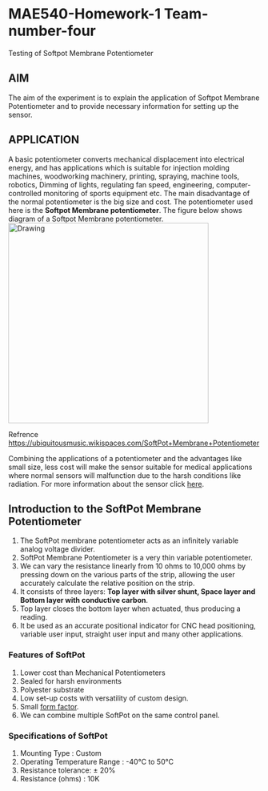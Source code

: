 # MAE540-Homework-1 Team-number-four
Testing of Softpot Membrane Potentiometer

## AIM
The aim of the experiment is to explain the application of Softpot Membrane Potentiometer and to provide necessary information for setting up the sensor.

## APPLICATION
A basic potentiometer converts mechanical displacement into electrical energy, and has applications which is suitable for injection molding machines, woodworking machinery, printing, spraying, machine tools, robotics, Dimming of lights, regulating fan speed, engineering, computer-controlled monitoring of sports equipment etc. The main disadvantage of the normal potentiometer is the big size and cost. The potentiometer used here is the **Softpot Membrane potentiometer**. The figure below shows diagram of a Softpot Membrane potentiometer.
<img src="https://ubiquitousmusic.wikispaces.com/file/view/softpotbent.png/381391302/softpotbent.png" alt="Drawing" style="height: 400px;"/>

Refrence https://ubiquitousmusic.wikispaces.com/SoftPot+Membrane+Potentiometer
 
 
Combining the applications of a potentiometer and the advantages like small size, less cost will make the sensor suitable for medical applications where normal sensors will malfunction due to the harsh conditions like radiation.
For more information about the sensor click [here][2].

## Introduction to the SoftPot Membrane Potentiometer

1. The SoftPot membrane potentiometer acts as an infinitely variable analog voltage divider. 
2. SoftPot Membrane Potentiometer is a very thin variable potentiometer.
3. We can vary the resistance linearly from 10 ohms to 10,000 ohms by pressing down on the various parts of the strip, allowing the user accurately calculate the relative position on the strip.
4. It consists of three layers: **Top layer with silver shunt, Space layer and Bottom layer with conductive carbon**.
5. Top layer closes the bottom layer when actuated, thus producing a reading. 
6. It be used as an accurate positional indicator for CNC head positioning, variable user input, straight user input and many other applications.

### Features of SoftPot

1. Lower cost than Mechanical Potentiometers
2. Sealed for harsh environments
3. Polyester substrate
4. Low set-up costs with versatility of custom design. 
5. Small [form factor][1].
6. We can combine multiple SoftPot on the same control panel.

### Specifications of SoftPot

1. Mounting Type : Custom
2. Operating Temperature Range : -40°C to 50°C
3. Resistance tolerance: ± 20%
4. Resistance (ohms) : 10K






[1]: https://www.google.com/webhp?sourceid=chrome-instant&ion=1&espv=2&ie=UTF-8#q=form+factor
[2]: https://www.sparkfun.com/datasheets/Sensors/Flex/SoftPot.pdf

